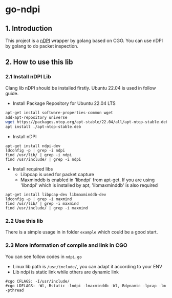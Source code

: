 # go-ndpi

## 1. Introduction
This project is a [nDPI](https://github.com/ntop/nDPI) wrapper by golang based on CGO. You can use nDPI by golang to do packet inspection.

## 2. How to use this lib
### 2.1 Install nDPI Lib
Clang lib nDPI should be installed firstly. Ubuntu 22.04 is used in follow guide.

- Install Package Repository for Ubuntu 22.04 LTS
```bash
apt-get install software-properties-common wget
add-apt-repository universe
wget https://packages.ntop.org/apt-stable/22.04/all/apt-ntop-stable.deb
apt install ./apt-ntop-stable.deb
```

- Install nDPI
```
apt-get install ndpi-dev
ldconfig -p | grep -i ndpi
find /usr/lib/ | grep -i ndpi
find /usr/include/ | grep -i ndpi
```

- Install required libs
  - Libpcap is used for packet capture
  - Maxminddb is enabled in 'libndpi' from apt-get. If you are using 'libndpi' which is installed by apt, 'libmaxminddb' is also required
```
apt-get install libpcap-dev libmaxminddb-dev
ldconfig -p | grep -i maxmind
find /usr/lib/ | grep -i maxmind
find /usr/include/ | grep -i maxmind
```

### 2.2 Use this lib
There is a simple usage in in folder `example` which could be a good start.

### 2.3 More information of compile and link in CGO
You can see follow codes in `ndpi.go`
- Linux lib path is `/usr/include/`, you can adapt it according to your ENV
- Lib ndpi is static link while others are dynamic link

```
#cgo CFLAGS: -I/usr/include/
#cgo LDFLAGS: -Wl,-Bstatic -lndpi -lmaxminddb -Wl,-Bdynamic -lpcap -lm -pthread
```
